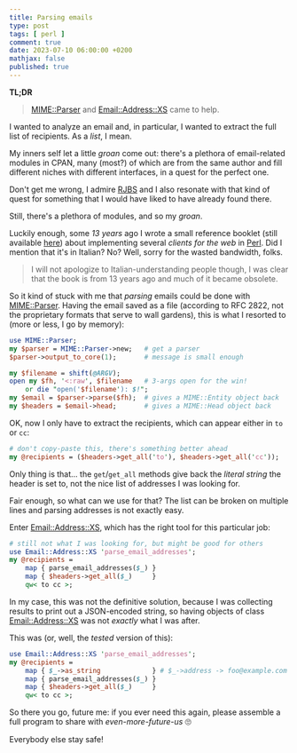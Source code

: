 ```yaml
---
title: Parsing emails
type: post
tags: [ perl ]
comment: true
date: 2023-07-10 06:00:00 +0200
mathjax: false
published: true
---
```


**TL;DR**

> [MIME::Parser][] and [Email::Address::XS][] came to help.

I wanted to analyze an email and, in particular, I wanted to extract the
full list of recipients. As a *list*, I mean.

My inners self let a little *groan* come out: there's a plethora of
email-related modules in CPAN, many (most?) of which are from the same
author and fill different niches with different interfaces, in a quest for
the perfect one.

Don't get me wrong, I admire [RJBS][] and I also resonate with that kind of
quest for something that I would have liked to have already found there.

Still, there's a plethora of modules, and so my *groan*.

Luckily enough, some *13 years* ago I wrote a small reference booklet (still
available [here][]) about implementing several *clients for the web* in
[Perl][]. Did I mention that it's in Italian? No? Well, sorry for the wasted
bandwidth, folks.

> I will not apologize to Italian-understanding people though, I was clear
> that the book is from 13 years ago and much of it became obsolete.

So it kind of stuck with me that *parsing* emails could be done with
[MIME::Parser][]. Having the email saved as a file (according to RFC 2822,
not the proprietary formats that serve to wall gardens), this is what I
resorted to (more or less, I go by memory):

```perl
use MIME::Parser;
my $parser = MIME::Parser->new;   # get a parser
$parser->output_to_core(1);       # message is small enough

my $filename = shift(@ARGV);
open my $fh, '<:raw', $filename   # 3-args open for the win!
    or die "open('$filename'): $!";
my $email = $parser->parse($fh);  # gives a MIME::Entity object back
my $headers = $email->head;       # gives a MIME::Head object back
```

OK, now I only have to extract the recipients, which can appear either in
`to` or `cc`:

```perl
# don't copy-paste this, there's something better ahead
my @recipients = ($headers->get_all('to'), $headers->get_all('cc'));
```

Only thing is that... the `get`/`get_all` methods give back the *literal
string* the header is set to, not the nice list of addresses I was looking
for.

Fair enough, so what can we use for that? The list can be broken on multiple
lines and parsing addresses is not exactly easy.

Enter [Email::Address::XS][], which has the right tool for this particular
job:

```perl
# still not what I was looking for, but might be good for others
use Email::Address::XS 'parse_email_addresses';
my @recipients =
    map { parse_email_addresses($_) }
    map { $headers->get_all($_)     }
    qw< to cc >;
```

In my case, this was not the definitive solution, because I was collecting
results to print out a JSON-encoded string, so having objects of class
[Email::Address::XS][] was not *exactly* what I was after.

This was (or, well, the *tested* version of this):

```perl
use Email::Address::XS 'parse_email_addresses';
my @recipients =
    map { $_->as_string             } # $_->address -> foo@example.com
    map { parse_email_addresses($_) }
    map { $headers->get_all($_)     }
    qw< to cc >;
```

So there you go, future me: if you ever need this again, please assemble a
full program to share with *even-more-future-us* 🙄

Everybody else stay safe!

[Perl]: https://www.perl.org/
[MIME::Parser]: https://metacpan.org/pod/MIME::Parser
[Email::Address::XS]: https://metacpan.org/pod/Email::Address::XS
[RJBS]: https://metacpan.org/author/RJBS
[here]: http://polettix.s3.amazonaws.com/tmp/pwc.tar.gz 
